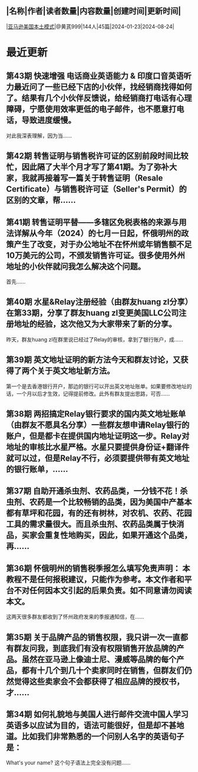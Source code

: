 |名称|作者|读者数量|内容数量|创建时间|更新时间|
---
|[亚马逊美国本土模式](https://xiaobot.net/p/Berichman?refer=0b133df9-27dc-423b-8101-639049001c13)|@黄芪999|144人|45篇|2024-01-23|2024-08-24|

# 最近更新
## 第43期 快速增强 电话商业英语能力 &amp; 印度口音英语听力最近问了一些已经下店的小伙伴，找经销商找得如何了。结果有几个小伙伴反馈说，给经销商打电话有心理障碍，宁愿使用效率更低的电子邮件，也不愿意打电话，导致进度缓慢。
对此我深表理解，因为当......
## 第42期 转售证明与销售税许可证的区别前段时间比较忙，因此隔了大半个月才写了第41期。为了弥补大家，我就再接着写一篇关于转售证明（Resale Certificate）与销售税许可证（Seller's Permit）的区别的文章，帮......
## 第41期 转售证明平替——多辖区免税表格的来源与用法详解从今年（2024）的七月一日起，怀俄明州的政策产生了改变，对于办公地址不在怀州或年销售额不足10万美元的公司，不颁发销售许可证。很多使用外州地址的小伙伴就问我怎么解决这个问题。
首先......
## 第40期 水星&amp;Relay注册经验（由群友huang zl分享）在第33期，分享了群友huang zl变更美国LLC公司注册地址的经验，这次他又为大家带来了新的分享。
昨天，群友huang zl在群里说已经过了Relay的审核，拿到了银行账户，成......
## 第39期 英文地址证明的新方法今天和群友讨论，又获得了两个关于英文地址新方法。
第一个是去香港银行开户，那边的银行可以开出英文地址账单。如果要修改地址的话，一个月以后才生效，记得提前修改。此外有群友提出思路，可否......
## 第38期 两招搞定Relay银行要求的国内英文地址账单（由群友不愿具名分享）一些群友想申请Relay银行的账户，但是都卡在提供国内地址证明这一步。Relay对地址的审核比水星严格。水星只要提供身份证+翻译件就可以过，但是Relay不行，必须要提供带有英文地址的银行账单，......
## 第37期 自助开通杀虫剂、农药品类，一分钱不花！杀虫剂、农药是一个比较畅销的品类，因为美国中产基本都有草坪和花园，有的还有树林，对农机、农药、花园工具的需求量很大。而且杀虫剂、农药品类属于快消品，买家会重复性地购买，因此，如果开通这个品类，再......
## 第36期 怀俄明州的销售税季报怎么填写免责声明： 本教程不是任何报税建议，只能作为参考。本文作者和平台不对任何因本文引起的后果负责。如不同意请勿阅读本文。

这两天很多群友都收到了怀州政府发来的季报通知信，在......
## 第35期 关于品牌产品的销售权限，我只讲一次一直都有群友问我，到底我们有没有权限销售开放品牌的产品。虽然在亚马逊上像迪士尼、漫威等品牌的每个产品，都有十几个到几十个卖家同时在销售，但群友们仍然觉得这些卖家会不会都获得了相应品牌的授权书，才......
## 第34期 如何礼貌地与美国人进行邮件交流中国人学习英语多以应试为目的，语法可能很好，但是却不甚地道。比如我们非常熟悉的一个问别人名字的英语句子是：
What's your name?
这个句子语法上完全没有问题......

